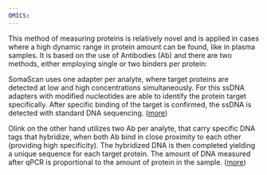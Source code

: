 ```yaml
---
OMICS:
---
```

This method of measuring proteins is relatively novel and is applied in cases where a high dynamic range in protein amount can be found, like in plasma samples. It is based on the use of Antibodies (Ab) and there are two methods, either employing single or two binders per protein:

SomaScan uses one adapter per analyte, where target proteins are detected at low and high concentrations simultaneously. For this ssDNA adapters with modified nucleotides are able to identify the protein target specifically. After specific binding of the target is confirmed, the ssDNA is detected with standard DNA sequencing. ([more](https://www.youtube.com/watch?v=fg4mlG0nGLw))

Olink on the other hand utilizes two Ab per analyte, that carry specific DNA tags that hybridize, when both Ab bind in close proximity to each other (providing high specificity). The hybridized DNA is then completed yielding a unique sequence for each target protein. The amount of DNA measured after qPCR is proportional to the amount of protein in the sample. ([more](https://www.youtube.com/watch?v=itzfXoAcOe0))
